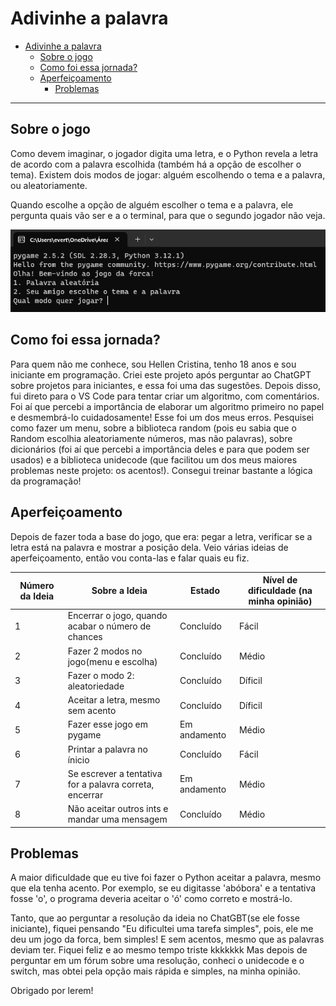 # Adivinhe a palavra
- [Adivinhe a palavra](#adivinhe-a-palavra)
  - [Sobre o jogo](#sobre-o-jogo)
  - [Como foi essa jornada?](como-foi-essa-jornada-?)
  - [Aperfeiçoamento](#aperfeiçoamento)
    - [Problemas](#problemas)
_____

## Sobre o jogo

Como devem imaginar, o jogador digita uma letra, e o Python revela a letra de acordo com a palavra escolhida (também há a opção de escolher o tema). Existem dois modos de jogar: alguém escolhendo o tema e a palavra, ou aleatoriamente.

Quando escolhe a opção de alguém escolher o tema e a palavra, ele pergunta quais vão ser e a o terminal, para que o segundo jogador não veja.

![Visão do menu](./bem-vindo.png)

## Como foi essa jornada?

Para quem não me conhece, sou Hellen Cristina, tenho 18 anos e sou iniciante em programação. Criei este projeto após perguntar ao ChatGPT sobre projetos para iniciantes, e essa foi uma das sugestões. Depois disso, fui direto para o VS Code para tentar criar um algoritmo, com comentários. Foi aí que percebi a importância de elaborar um algoritmo primeiro no papel e desmembrá-lo cuidadosamente! Esse foi um dos meus erros. Pesquisei como fazer um menu, sobre a biblioteca random (pois eu sabia que o Random escolhia aleatoriamente números, mas não palavras), sobre dicionários (foi aí que percebi a importância deles e para que podem ser usados) e a biblioteca unidecode (que facilitou um dos meus maiores problemas neste projeto: os acentos!). Consegui treinar bastante a lógica da programação! 

## Aperfeiçoamento

Depois de fazer toda a base do jogo, que era: pegar a letra, verificar se a letra está na palavra e mostrar a posição dela. Veio várias ideias de aperfeiçoamento, então vou conta-las e falar quais eu fiz.

| Número da Ideia | Sobre a Ideia                                      | Estado    | Nível de dificuldade (na minha opinião) |
|-----------------|-----------------------------------------------------|-----------|--------------------|
| 1               | Encerrar o jogo, quando acabar o número de chances | Concluído | Fácil |
| 2               | Fazer 2 modos no jogo(menu e escolha) | Concluído | Médio |
| 3               | Fazer o modo 2: aleatoriedade | Concluído | Díficil |
| 4               | Aceitar a letra, mesmo sem acento | Concluído | Díficil | 
| 5               | Fazer esse jogo em pygame | Em andamento | Médio |
| 6               | Printar a palavra no ínicio | Concluído | Fácil |
| 7               | Se escrever a tentativa for a palavra correta, encerrar | Em andamento | Médio |
| 8               | Não aceitar outros ints e mandar uma mensagem | Concluído | Médio |

## Problemas

A maior dificuldade que eu tive foi fazer o Python aceitar a palavra, mesmo que ela tenha acento. Por exemplo, se eu digitasse 'abóbora' e a tentativa fosse 'o', o programa deveria aceitar o 'ó' como correto e mostrá-lo.

Tanto, que ao perguntar a resolução da ideia no ChatGBT(se ele fosse iniciante), fiquei pensando "Eu dificultei uma tarefa simples", pois, ele me deu um jogo da forca, bem simples! E sem acentos, mesmo que as palavras deviam ter. Fiquei feliz e ao mesmo tempo triste kkkkkkk
Mas depois de perguntar em um fórum sobre uma resolução, conheci o unidecode e o switch, mas obtei pela opção mais rápida e simples, na minha opinião.

Obrigado por lerem!

